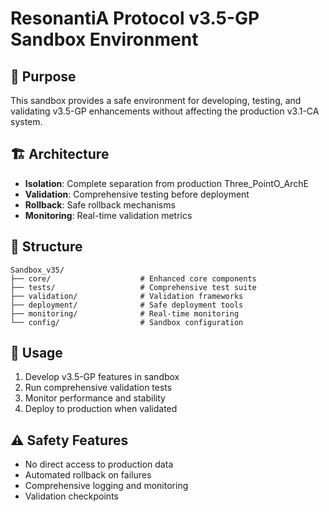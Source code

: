 # ResonantiA Protocol v3.5-GP Sandbox Environment

## 🎯 Purpose
This sandbox provides a safe environment for developing, testing, and validating v3.5-GP enhancements without affecting the production v3.1-CA system.

## 🏗️ Architecture
- **Isolation**: Complete separation from production Three_PointO_ArchE
- **Validation**: Comprehensive testing before deployment
- **Rollback**: Safe rollback mechanisms
- **Monitoring**: Real-time validation metrics

## 📁 Structure
```
Sandbox_v35/
├── core/                    # Enhanced core components
├── tests/                   # Comprehensive test suite
├── validation/              # Validation frameworks
├── deployment/              # Safe deployment tools
├── monitoring/              # Real-time monitoring
└── config/                  # Sandbox configuration
```

## 🚀 Usage
1. Develop v3.5-GP features in sandbox
2. Run comprehensive validation tests
3. Monitor performance and stability
4. Deploy to production when validated

## ⚠️ Safety Features
- No direct access to production data
- Automated rollback on failures
- Comprehensive logging and monitoring
- Validation checkpoints
